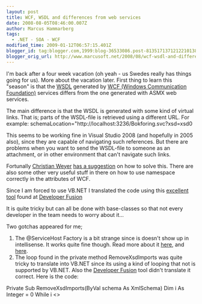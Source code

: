```yaml
---
layout: post
title: WCF, WSDL and differences from web services
date: 2008-08-05T08:46:00.007Z
author: Marcus Hammarberg
tags:
  - .NET - SOA - WCF
modified_time: 2009-01-12T06:57:15.401Z
blogger_id: tag:blogger.com,1999:blog-36533086.post-8135171371212210138
blogger_orig_url: http://www.marcusoft.net/2008/08/wcf-wsdl-and-differences-from-web.html
---
```


I'm back after a four week vacation (oh yeah - us Swedes really has
things going for us). More about the vacation later.
First thing to learn this "season" is that the
[WSDL](http://en.wikipedia.org/wiki/WSDL_(disambiguation)) generated by
[WCF (Windows Communication
Foundation)](http://msdn.microsoft.com/en-us/netframework/aa663324.aspx?PHPSESSID=0fbb7c61)
services differs from the one generated with ASMX web services.

The main difference is that the WSDL is generated with some kind of
virtual links. That is; parts of the WSDL-file is retrieved using a
different URL. For example:
schemaLocation="http://localhost:3236/Bokforing.svc?xsd=xsd0

This seems to be working fine in Visual Studio 2008 (and hopefully in
2005 also), since they are capable of navigating such references. But
there are problems when you want to send the WSDL-file to someone as an
attachment, or in other environment that can't navigate such links.

Fortunally [Christian Weyer](http://blogs.thinktecture.com/cweyer) [has
a
suggestion](http://blogs.thinktecture.com/cweyer/archive/2007/05/10/414840.aspx)
on how to solve this. There are also some other very useful stuff in
there on how to use namespace correctly in the attributes of WCF.

Since I am forced to use VB.NET I translated the code using this
[excellent
tool](http://labs.developerfusion.co.uk/convert/csharp-to-vb.aspx) found
at [Developer Fusion](http://www.developerfusion.co.uk/)

It is quite tricky but can all be done with base-classes so that not
every developer in the team needs to worry about it...

Two gotchas appeared for me;

1.  The @ServiceHost Factory is a bit strange since is doesn't show up
    in intellisense. It works quite fine though. Read more about it
    [here](http://hyperthink.net/blog/the-servicehost-directive/), and
    [here](http://msdn.microsoft.com/en-us/library/aa967286.aspx).
2.  The loop found in the private method
    RemoveXsdImports was quite tricky to translate into VB.NET since its
    using a kind of looping that not is supported by VB.NET. Also the
    [Developer
    Fusion](http://labs.developerfusion.co.uk/convert/csharp-to-vb.aspx)
    tool didn't translate it correct.
    Here is the code:

   Private Sub RemoveXsdImports(ByVal schema As XmlSchema)
    Dim i As Integer = 0
    While i \<\>
